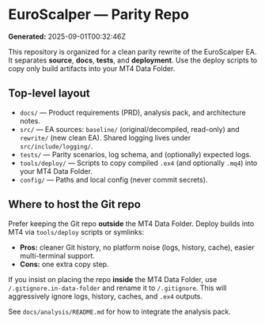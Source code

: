 # EuroScalper — Parity Repo

**Generated:** 2025-09-01T00:32:46Z

This repository is organized for a clean parity rewrite of the EuroScalper EA. It separates **source**, **docs**, **tests**, and **deployment**. Use the deploy scripts to copy only build artifacts into your MT4 Data Folder.

## Top-level layout
- `docs/` — Product requirements (PRD), analysis pack, and architecture notes.
- `src/` — EA sources: `baseline/` (original/decompiled, read-only) and `rewrite/` (new clean EA). Shared logging lives under `src/include/logging/`.
- `tests/` — Parity scenarios, log schema, and (optionally) expected logs.
- `tools/deploy/` — Scripts to copy compiled `.ex4` (and optionally `.mq4`) into your MT4 Data Folder.
- `config/` — Paths and local config (never commit secrets).

## Where to host the Git repo
Prefer keeping the Git repo **outside** the MT4 Data Folder. Deploy builds into MT4 via `tools/deploy` scripts or symlinks:
- **Pros:** cleaner Git history, no platform noise (logs, history, cache), easier multi-terminal support.
- **Cons:** one extra copy step.

If you insist on placing the repo **inside** the MT4 Data Folder, use `/.gitignore.in-data-folder` and rename it to `/.gitignore`. This will aggressively ignore logs, history, caches, and `.ex4` outputs.

See `docs/analysis/README.md` for how to integrate the analysis pack.
